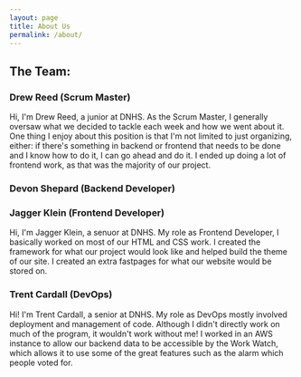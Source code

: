 ```yaml
---
layout: page
title: About Us
permalink: /about/
---
```


## The Team:

### Drew Reed (Scrum Master)
Hi, I'm Drew Reed, a junior at DNHS. As the Scrum Master, I generally oversaw what we decided to tackle each week and how we went about it. One thing I enjoy about this position is that I'm not limited to just organizing, either: if there's something in backend or frontend that needs to be done and I know how to do it, I can go ahead and do it. I ended up doing a lot of frontend work, as that was the majority of our project.

### Devon Shepard (Backend Developer)

### Jagger Klein (Frontend Developer)
Hi, I'm Jagger Klein, a senuor at DNHS. My role as Frontend Developer, I basically worked on most of our HTML and CSS work. I created the framework for what our project would look like and helped build the theme of our site. I created an extra fastpages for what our website would be stored on.

### Trent Cardall (DevOps)
Hi! I'm Trent Cardall, a senior at DNHS. My role as DevOps mostly involved deployment and management of code. Although I didn't directly work on much of the program, it wouldn't work without me! I worked in an AWS instance to allow our backend data to be accessible by the Work Watch, which allows it to use some of the great features such as the alarm which people voted for.
